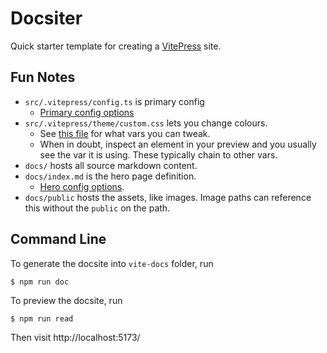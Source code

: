 # Docsiter

Quick starter template for creating a [VitePress](https://vitepress.dev) site.

## Fun Notes

- `src/.vitepress/config.ts` is primary config
  - [Primary config options](https://vitepress.dev/reference/default-theme-config)
- `src/.vitepress/theme/custom.css` lets you change colours.
  - See [this file](https://github.com/vuejs/vitepress/blob/main/src/client/theme-default/styles/vars.css) for what vars you can tweak.
  - When in doubt, inspect an element in your preview and you usually see the var it is using. These typically chain to other vars.
- `docs/` hosts all source markdown content.
- `docs/index.md` is the hero page definition.
  - [Hero config options](https://vitepress.dev/reference/frontmatter-config).
- `docs/public` hosts the assets, like images. Image paths can reference this without the `public` on the path.

## Command Line

To generate the docsite into `vite-docs` folder, run

```
$ npm run doc
```

To preview the docsite, run

```
$ npm run read
```

Then visit http://localhost:5173/
